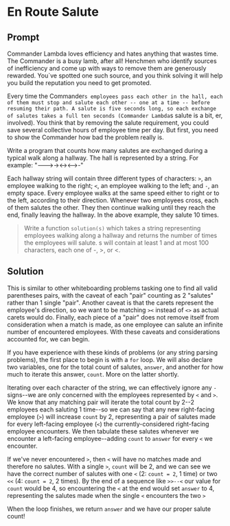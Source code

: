 # En Route Salute

## Prompt

Commander Lambda loves efficiency and hates anything that wastes time. The Commander is a busy lamb, after all! Henchmen who identify sources of inefficiency and come up with ways to remove them are generously rewarded. You`ve spotted one such source, and you think solving it will help you build the reputation you need to get promoted.

Every time the Commander`s employees pass each other in the hall, each of them must stop and salute each other -- one at a time -- before resuming their path. A salute is five seconds long, so each exchange of salutes takes a full ten seconds (Commander Lambda`s salute is a bit, er, involved). You think that by removing the salute requirement, you could save several collective hours of employee time per day. But first, you need to show the Commander how bad the problem really is.

Write a program that counts how many salutes are exchanged during a typical walk along a hallway. The hall is represented by a string. For example:
"--->-><-><-->-"

Each hallway string will contain three different types of characters: `>`, an employee walking to the right; `<`, an employee walking to the left; and `-`, an empty space. Every employee walks at the same speed either to right or to the left, according to their direction. Whenever two employees cross, each of them salutes the other. They then continue walking until they reach the end, finally leaving the hallway. In the above example, they salute 10 times.

>Write a function `solution(s)` which takes a string representing employees walking along a hallway and returns the number of times the employees will salute. s will contain at least 1 and at most 100 characters, each one of -, >, or <.

## Solution

This is similar to other whiteboarding problems tasking one to find all valid parentheses pairs, with the caveat of each "pair" counting as 2 "salutes" rather than 1 single "pair". Another caveat is that the carets represent the employee's direction, so we want to be matching `><` instead of `<>` as actual carets would do. Finally, each piece of a "pair" does not remove itself from consideration when a match is made, as one employee can salute an infinite number of encountered employees. With these caveats and considerations accounted for, we can begin.

If you have experience with these kinds of problems (or any string parsing problems), the first place to begin is with a `for` loop. We will also declare two variables, one for the total count of salutes, `answer`, and another for how much to iterate this answer, `count`. More on the latter shortly.

Iterating over each character of the string, we can effectively ignore any `-` signs--we are only concerned with the employees represented by `<` and `>`. We know that any matching pair will iterate the total count by 2--2 employees each saluting 1 time--so we can say that any new right-facing employee (`>`) will increase `count` by 2, representing a pair of salutes made for every left-facing employee (`<`) the currently-considered right-facing employee encounters. We then tabulate these salutes whenever we encounter a left-facing employee--adding `count` to `answer` for every `<` we encounter.

If we've never encountered `>`, then `<` will have no matches made and therefore no salutes. With a single `>`, `count` will be 2, and we can see we have the correct number of salutes with one `<` (2: `count = 2`, 1 time) or two `<<` (4: `count = 2`, 2 times). By the end of a sequence like `>>--<` our value for `count` would be 4, so encountering the `<` at the end would set `answer` to 4, representing the salutes made when the single `<` encounters the two `>`

When the loop finishes, we return `answer` and we have our proper salute count!
